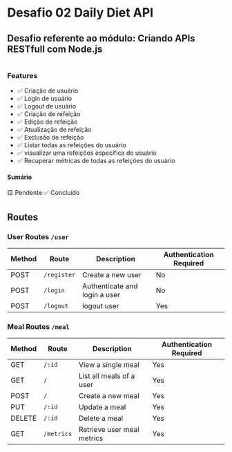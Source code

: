 # Desafio 02 Daily Diet API
## Desafio referente ao módulo: Criando APIs RESTfull com Node.js

#
### Features

- ✅ Criação de usuário
- ✅ Login de usuário
- ✅ Logout de usuário
- ✅ Criação de refeição
- ✅ Edição de refeição
- ✅ Atualização de refeição
- ✅ Exclusão de refeição
- ✅ Listar todas as refeições do usuário
- ✅ visualizar uma refeições específica do usuário
- ✅ Recuperar métricas de todas as refeições do usuário

#### Sumário
🟨 Pendente
✅ Concluído


## Routes

### User Routes `/user`

| Method | Route        | Description                     | Authentication Required |
| ------ | ------------ | ------------------------------- | ----------------------- |
| POST   | `/register`  | Create a new user               | No                      |
| POST   | `/login`     | Authenticate and login a user   | No                      |
| POST   | `/logout`    | logout user                     | Yes                     |


### Meal Routes `/meal`

| Method | Route           | Description                    | Authentication Required |
| ------ | --------------- | ------------------------------ | ----------------------- |
| GET    | `/:id`          | View a single meal             | Yes                     |
| GET    | `/`             | List all meals of a user       | Yes                     |
| POST   | `/`             | Create a new meal              | Yes                     |
| PUT    | `/:id`          | Update a meal                  | Yes                     |
| DELETE | `/:id`          | Delete a meal                  | Yes                     |
| GET    | `/metrics`      | Retrieve user meal metrics     | Yes                     |


